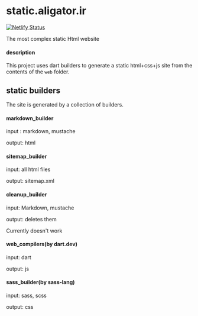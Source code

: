# static.aligator.ir 
[![Netlify Status](https://api.netlify.com/api/v1/badges/bbe851b0-aec2-498b-a94f-0f77e98abe6c/deploy-status)](https://app.netlify.com/sites/laughing-lalande-7c4a0a/deploys)

The most complex static Html website

#### description
This project uses dart builders to generate a static html+css+js site from the contents of the `web` folder.

## static builders

The site is generated by a collection of builders.

#### markdown_builder
input : markdown, mustache

output: html

#### sitemap_builder
input: all html files

output: sitemap.xml

#### cleanup_builder
input: Markdown, mustache

output: deletes them

Currently doesn't work

#### web_compilers(by dart.dev)
input: dart

output: js

#### sass_builder(by sass-lang)
input: sass, scss

output: css
